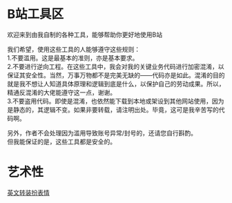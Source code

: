 # B站工具区
欢迎来到由我自制的各种工具，能够帮助你更好地使用B站<br>

我们希望，使用这些工具的人能够遵守这些规则：<br>
1.不要滥用。这是最基本的准则，亦是基本要求。<br>
2.不要进行逆向工程。在这些工具中，我会对我的关键业务代码进行加密混淆，以保证其安全性。当然，万事万物都不是完美无缺的——代码亦是如此。混淆的目的就是我不想让人知道具体原理和逻辑到底是什么，以保护自己的劳动成果。所以，精通反混淆的大佬能遵守这一点，谢谢。<br>
3.不要盗用代码。即使是混淆，也依然能下载到本地或架设到其他网站使用，因为是静态的，其逻辑不变。如果非要转载，请注明出处。毕竟，这可是我辛苦写的代码啊。

另外，作者不会处理因为滥用导致账号异常/封号的，还请您自行斟酌。<br>
但我能保证的是，这些工具都是安全的。

# 艺术性

[英文转装扮表情](https://qg46.github.io/bilibili/art/dress-up/tools/StrRole/)
